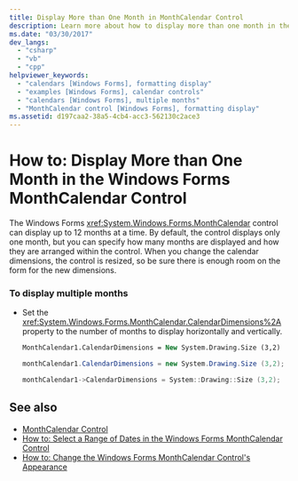 ```yaml
---
title: Display More than One Month in MonthCalendar Control
description: Learn more about how to display more than one month in the Windows Forms MonthCalendar control, which can display up to 12 months at a time.
ms.date: "03/30/2017"
dev_langs: 
  - "csharp"
  - "vb"
  - "cpp"
helpviewer_keywords: 
  - "calendars [Windows Forms], formatting display"
  - "examples [Windows Forms], calendar controls"
  - "calendars [Windows Forms], multiple months"
  - "MonthCalendar control [Windows Forms], formatting display"
ms.assetid: d197caa2-38a5-4cb4-acc3-562130c2ace3
---
```

# How to: Display More than One Month in the Windows Forms MonthCalendar Control
The Windows Forms <xref:System.Windows.Forms.MonthCalendar> control can display up to 12 months at a time. By default, the control displays only one month, but you can specify how many months are displayed and how they are arranged within the control. When you change the calendar dimensions, the control is resized, so be sure there is enough room on the form for the new dimensions.  
  
### To display multiple months  
  
- Set the <xref:System.Windows.Forms.MonthCalendar.CalendarDimensions%2A> property to the number of months to display horizontally and vertically.  
  
    ```vb  
    MonthCalendar1.CalendarDimensions = New System.Drawing.Size (3,2)  
    ```  
  
    ```csharp  
    monthCalendar1.CalendarDimensions = new System.Drawing.Size (3,2);  
    ```  
  
    ```cpp  
    monthCalendar1->CalendarDimensions = System::Drawing::Size (3,2);  
    ```  
  
## See also

- [MonthCalendar Control](monthcalendar-control-windows-forms.md)
- [How to: Select a Range of Dates in the Windows Forms MonthCalendar Control](how-to-select-a-range-of-dates-in-the-windows-forms-monthcalendar-control.md)
- [How to: Change the Windows Forms MonthCalendar Control's Appearance](how-to-change-monthcalendar-control-appearance.md)
